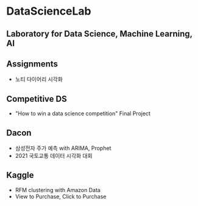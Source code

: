 # DataScienceLab
Laboratory for Data Science, Machine Learning, AI
------------------------------------------------------

## Assignments
- 노티 다이어리 시각화

## Competitive DS
- "How to win a data science competition" Final Project

## Dacon
- 삼성전자 주가 예측 with ARIMA, Prophet
- 2021 국토교통 데이터 시각화 대회

## Kaggle
- RFM clustering with Amazon Data
- View to Purchase, Click to Purchase


